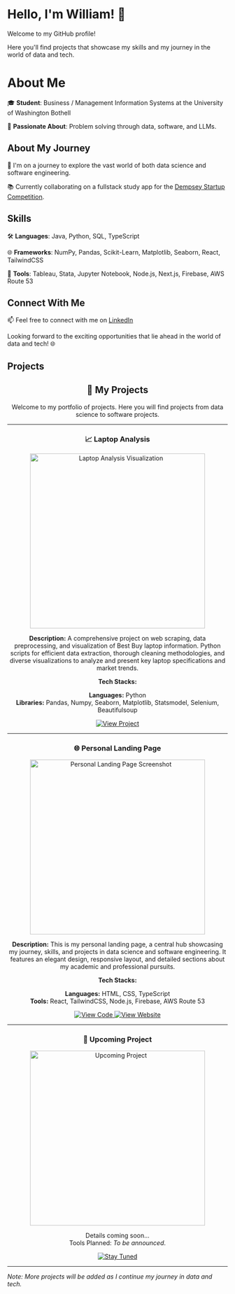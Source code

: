 # Hello, I'm William! 👋

Welcome to my GitHub profile!

Here you'll find projects that showcase my skills and my journey in the world of data and tech.


# About Me

🎓 **Student**: Business / Management Information Systems at the University of Washington Bothell

🌟 **Passionate About**: Problem solving through data, software, and LLMs.

## About My Journey

🚀 I'm on a journey to explore the vast world of both data science and software engineering.

📚 Currently collaborating on a fullstack study app for the [Dempsey Startup Competition](https://foster.uw.edu/centers/buerk-ctr-entrepreneurship/entrepreneurship-competitions/dempsey-startup-competition/).


## Skills

🛠 **Languages**: Java, Python, SQL, TypeScript

🌐 **Frameworks**: NumPy, Pandas, Scikit-Learn, Matplotlib, Seaborn, React, TailwindCSS

🔧 **Tools**: Tableau, Stata, Jupyter Notebook, Node.js, Next.js, Firebase, AWS Route 53 

## Connect With Me

📫 Feel free to connect with me on [LinkedIn](https://www.linkedin.com/in/william-uyeta-/)

Looking forward to the exciting opportunities that lie ahead in the world of data and tech! 🌐

## Projects

<div align="center">
  <h2>🌟 My Projects</h2>
  <p>Welcome to my portfolio of projects. Here you will find projects from data science to software projects.</p>
</div>

---

<div align="center">
  <h3>📈 Laptop Analysis</h3>
  <a href="https://github.com/williamuy/Laptop-Analysis">
    <img src="https://github.com/williamuy/williamuy/assets/131928949/d046474a-2a40-496b-8243-9c5d868d5f61" alt="Laptop Analysis Visualization" width="400" />
  </a>
  <p>
    <strong>Description:</strong> A comprehensive project on web scraping, data preprocessing, and visualization of Best Buy laptop information. Python scripts for efficient data extraction, thorough cleaning methodologies, and diverse visualizations to analyze and present key laptop specifications and market trends.
  </p>
  <p>
    <strong>Tech Stacks:</strong>
  </p>
  <p>
    <strong>Languages:</strong> Python<br>
    <strong>Libraries:</strong> Pandas, Numpy, Seaborn, Matplotlib, Statsmodel, Selenium, Beautifulsoup
  </p>
  <a href="https://github.com/williamuy/Laptop-Analysis">
    <img src="https://img.shields.io/badge/-View_Project-blue?style=for-the-badge&logo=github" alt="View Project" />
  </a>
</div>

---
<div align="center">
  <h3>🌐 Personal Landing Page</h3>
  <a href="Your-Personal-Website-Link">
    <img src="https://github.com/williamuy/williamuy/assets/131928949/80370b10-c44b-4f5c-8505-d211ba1f7d0b" alt="Personal Landing Page Screenshot" width="400" />
  </a>
  <p>
    <strong>Description:</strong> This is my personal landing page, a central hub showcasing my journey, skills, and projects in data science and software engineering. It features an elegant design, responsive layout, and detailed sections about my academic and professional pursuits.
  </p>
  <p>
    <strong>Tech Stacks:</strong>
  </p>
  <p>
    <strong>Languages:</strong> HTML, CSS, TypeScript<br>
    <strong>Tools:</strong> React, TailwindCSS, Node.js, Firebase, AWS Route 53
  </p>
  <div>
    <a href="https://github.com/williamuy/PersonalWebsite">
      <img src="https://img.shields.io/badge/-View_Code-blue?style=for-the-badge&logo=github" alt="View Code" />
    </a>
    <a href="https://williamuyeta.com/">
      <img src="https://img.shields.io/badge/-View_Website-green?style=for-the-badge&logo=github" alt="View Website" />
    </a>
  </div>
</div>



---

<div align="center">
  <h3>🚀 Upcoming Project</h3>
  <a href="Your-Upcoming-Project-Link">
    <!-- Placeholder image or text can be added here -->
    <img src="https://github.com/williamuy/williamuy/assets/131928949/f3dcbfa0-3f93-4070-9084-5d3c3b4672d1" alt="Upcoming Project" width="400" />
  </a>
  <p>
    Details coming soon...<br>
    Tools Planned: <i>To be announced</i>.
  </p>
  <a href="Your-Upcoming-Project-Link">
    <img src="https://img.shields.io/badge/-Stay_Tuned-<COLOR>?style=for-the-badge&logo=github" alt="Stay Tuned" />
  </a>
</div>

---

*Note: More projects will be added as I continue my journey in data and tech.*

